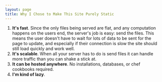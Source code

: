 ```yaml
---
layout: page
title: Why I Chose to Make This Site Purely Static
---
```


1. **It's fast**. Since the only files being served are flat, and any
computation happens on the users end, the server's job is easy:
send the files.  This means the user doesn't have to wait for
lots of data to be sent for the page to update, and especially if
their connection is slow the site should still load quickly and work
well.
2. **It's scalable**. When all your server has to do is send files it
can handle more traffic than you can shake a stick at.
3. **It can be hosted anywhere**. No installations, databases, or chef
cookbooks required.
4. **I'm kind of lazy**. 
